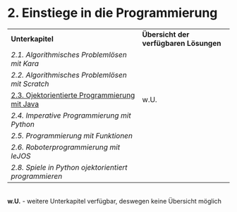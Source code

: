 # 2. Einstiege in die Programmierung

<table>
  <tr>
    <td><strong>Unterkapitel</strong></td>
    <td><strong>Übersicht der verfügbaren Lösungen</strong></td>
  </tr>
  <tr>
    <td><em>2.1. Algorithmisches Problemlösen mit Kara</em></td>
    <td></td>
  </tr>
  <tr>
    <td><em>2.2. Algorithmisches Problemlösen mit Scratch</em></td>
    <td></td>
  </tr>
  <tr>
    <td><a href="2.%20Einstiege%20in%20die%20Programmierung/2.3.%20Objektorientierte%20Programmierung%20mit%20Java.md">2.3. Ojektorientierte Programmierung mit Java</a></td>
    <td>w.U.</td>
  </tr>
  <tr>
    <td><em>2.4. Imperative Programmierung mit Python</em></td>
    <td></td>
  </tr>
  <tr>
    <td><em>2.5. Programmierung mit Funktionen</em></td>
    <td></td>
  </tr>
  <tr>
    <td><em>2.6. Roboterprogrammierung mit leJOS</em></td>
    <td></td>
  </tr>
  <tr>
    <td><em>2.8. Spiele in Python ojektorientiert programmieren</em></td>
    <td></td>
  </tr>
</table>  
  
<br/>
<strong>w.U.</strong> - weitere Unterkapitel verfügbar, deswegen keine Übersicht möglich
